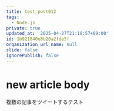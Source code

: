 ```yaml
---
title: test_post012
tags:
  - Node.js
private: true
updated_at: '2025-04-27T21:18:57+09:00'
id: 1b921840e8b20a2fde5f
organization_url_name: null
slide: false
ignorePublish: false
---
```

# new article body
複数の記事をツイートするテスト
